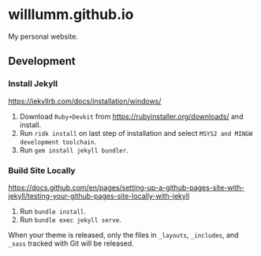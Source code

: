 # willlumm.github.io

My personal website.

## Development

### Install Jekyll
https://jekyllrb.com/docs/installation/windows/
1. Download `Ruby+Devkit` from https://rubyinstaller.org/downloads/ and install.
1. Run `ridk install` on last step of installation and select `MSYS2 and MINGW development toolchain`.
1. Run `gem install jekyll bundler`.

### Build Site Locally
https://docs.github.com/en/pages/setting-up-a-github-pages-site-with-jekyll/testing-your-github-pages-site-locally-with-jekyll
1. Run `bundle install`.
1. Run `bundle exec jekyll serve`.

When your theme is released, only the files in `_layouts`, `_includes`, and `_sass` tracked with Git will be released.